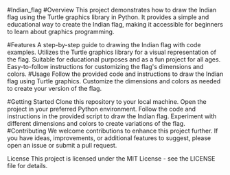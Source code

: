 #Indian_flag
#Overview
This project demonstrates how to draw the Indian flag using the Turtle graphics library in Python. It provides a simple and educational way to create the Indian flag, making it accessible for beginners to learn about graphics programming.

#Features
A step-by-step guide to drawing the Indian flag with code examples.
Utilizes the Turtle graphics library for a visual representation of the flag.
Suitable for educational purposes and as a fun project for all ages.
Easy-to-follow instructions for customizing the flag's dimensions and colors.
#Usage
Follow the provided code and instructions to draw the Indian flag using Turtle graphics. Customize the dimensions and colors as needed to create your version of the flag.

#Getting Started
Clone this repository to your local machine.
Open the project in your preferred Python environment.
Follow the code and instructions in the provided script to draw the Indian flag.
Experiment with different dimensions and colors to create variations of the flag.
#Contributing
We welcome contributions to enhance this project further. If you have ideas, improvements, or additional features to suggest, please open an issue or submit a pull request.

License
This project is licensed under the MIT License - see the LICENSE file for details.

